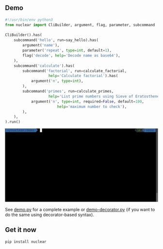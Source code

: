 ## Demo
```python
#!/usr/bin/env python3
from nuclear import CliBuilder, argument, flag, parameter, subcommand

CliBuilder().has(
    subcommand('hello', run=say_hello).has(
        argument('name'),
        parameter('repeat', type=int, default=1),
        flag('decode', help='Decode name as base64'),
    ),
    subcommand('calculate').has(
        subcommand('factorial', run=calculate_factorial,
                    help='Calculate factorial').has(
            argument('n', type=int),
        ),
        subcommand('primes', run=calculate_primes,
                    help='List prime numbers using Sieve of Eratosthenes').has(
            argument('n', type=int, required=False, default=100,
                        help='maximum number to check'),
        ),
    ),
).run()
```

![sublog demo](https://github.com/igrek51/nuclear/blob/master/docs/demo/demo-live.gif?raw=true)

See [demo.py](https://github.com/igrek51/nuclear/blob/master/docs/demo/demo.py) for a complete example
or [demo-decorator.py](https://github.com/igrek51/nuclear/blob/master/docs/demo/demo-decorator.py)
(if you want to do the same using decorator-based syntax).

## Get it now
```bash
pip install nuclear
```

